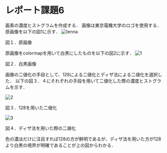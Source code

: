 # レポート課題6

画素の濃度ヒストグラムを作成する．
画像は東京電機大学のロゴを使用する．
原画像を以下の図1に示す．
![lenna](https://user-images.githubusercontent.com/19383267/50393837-5262a580-079c-11e9-8fad-1bea341a9679.png)

図１．原画像

原画像をcolormapを用いて白黒にしたものを以下の図2に示す．
![1](https://user-images.githubusercontent.com/19383267/50393841-568ec300-079c-11e9-9e85-474195e61c16.PNG)

図２．白黒画像

画像の二値化の手段として、128による二値化とディザ法による二値化を選択した．
以下の図３．４にそれぞれの手段を用いて二値化した際の濃度ヒストグラムを示す．

![2](https://user-images.githubusercontent.com/19383267/50393840-568ec300-079c-11e9-8a75-f13d58a235dd.PNG)

図３．128を用いた二値化

![3](https://user-images.githubusercontent.com/19383267/50393839-568ec300-079c-11e9-83ab-8d69791d93b6.PNG)

図４．ディザ法を用いた際の二値化

色の濃淡だけに注目すれば128の方が鮮明であるが、ディザ法を用いた方が128より白黒の境界が明確であることが上の図からわかる．
